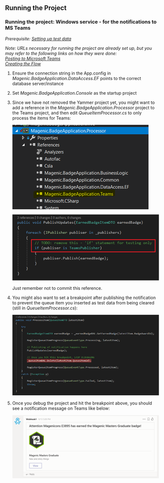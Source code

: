 ## Running the Project

### Running the project: Windows service - for the notifications to MS Teams

_Prerequisite: [Setting up test data][emulateAward]_

_Note: URLs necessary for running the project are already set up, but you may refer to the following links on how they were done:  
[Posting to Microsoft Teams][postingToTeams]  
[Creating the Flow][createFlow]_

1. Ensure the connection string in the App.config in _Magenic.BadgeApplication.DataAccess.EF_ points to the correct database server/instance

2. Set _Magenic.BadgeApplication.Console_ as the startup project

3. Since we have not removed the Yammer project yet, you might want to add a reference in the _Magenic.BadgeApplication.Processor_ project to the Teams project, and then edit _QueueItemProcessor.cs_ to only process the items for Teams:  

   ![Add reference to the Teams project][refToTeams]

   ![Only process the items for Teams][processItemsForTeams]

   Just remember not to commit this reference.

4. You might also want to set a breakpoint after publishing the notification to prevent the queue item you inserted as test data from being cleared (still in _QueueItemProcessor.cs_):

   ![Prevent test data from being cleared][preventDataFromClearing]

5. Once you debug the project and hit the breakpoint above, you should see a notification message on Teams like below:

   ![Sample notification message on Teams][sampleOnTeams]

[emulateAward]: emulate_award.md
[postingToTeams]: posting_to_teams.md
[createFlow]: create_flow.md
[refToTeams]: ./../files/add_ref_to_teams.png
[processItemsForTeams]: ./../files/process_items_for_teams.png
[preventDataFromClearing]: ./../files/prevent_test_data_from_clearing.png
[sampleOnTeams]: ./../files/sample_on_teams.PNG